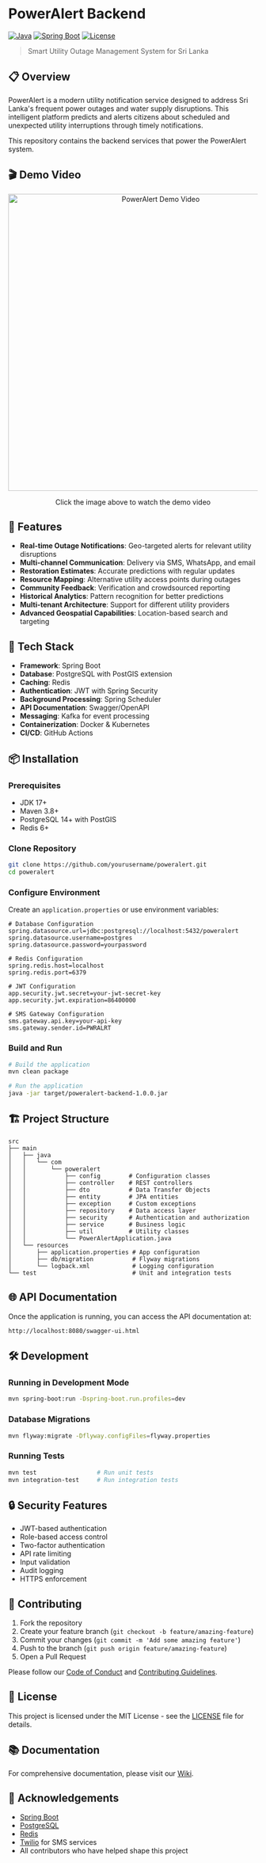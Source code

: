 # PowerAlert Backend

[![Java](https://img.shields.io/badge/Java-17-orange.svg)](https://www.oracle.com/java/)
[![Spring Boot](https://img.shields.io/badge/Spring%20Boot-3.1.0-brightgreen.svg)](https://spring.io/projects/spring-boot)
[![License](https://img.shields.io/badge/License-MIT-blue.svg)](LICENSE)

> Smart Utility Outage Management System for Sri Lanka

## 📋 Overview

PowerAlert is a modern utility notification service designed to address Sri Lanka's frequent power outages and water supply disruptions. This intelligent platform predicts and alerts citizens about scheduled and unexpected utility interruptions through timely notifications.

This repository contains the backend services that power the PowerAlert system.

## 🎬 Demo Video

<div align="center">
  <a href="https://youtu.be/bxJTsn6AoK0">
    <img src="https://img.youtube.com/vi/bxJTsn6AoK0/maxresdefault.jpg" alt="PowerAlert Demo Video" width="600" />
  </a>
  <p>Click the image above to watch the demo video</p>
</div>

## 🚀 Features

- **Real-time Outage Notifications**: Geo-targeted alerts for relevant utility disruptions
- **Multi-channel Communication**: Delivery via SMS, WhatsApp, and email
- **Restoration Estimates**: Accurate predictions with regular updates
- **Resource Mapping**: Alternative utility access points during outages
- **Community Feedback**: Verification and crowdsourced reporting
- **Historical Analytics**: Pattern recognition for better predictions
- **Multi-tenant Architecture**: Support for different utility providers
- **Advanced Geospatial Capabilities**: Location-based search and targeting

## 🔧 Tech Stack

- **Framework**: Spring Boot
- **Database**: PostgreSQL with PostGIS extension
- **Caching**: Redis
- **Authentication**: JWT with Spring Security
- **Background Processing**: Spring Scheduler
- **API Documentation**: Swagger/OpenAPI
- **Messaging**: Kafka for event processing
- **Containerization**: Docker & Kubernetes
- **CI/CD**: GitHub Actions

## 📦 Installation

### Prerequisites

- JDK 17+
- Maven 3.8+
- PostgreSQL 14+ with PostGIS
- Redis 6+

### Clone Repository

```bash
git clone https://github.com/yourusername/poweralert.git
cd poweralert
```

### Configure Environment

Create an `application.properties` or use environment variables:

```properties
# Database Configuration
spring.datasource.url=jdbc:postgresql://localhost:5432/poweralert
spring.datasource.username=postgres
spring.datasource.password=yourpassword

# Redis Configuration
spring.redis.host=localhost
spring.redis.port=6379

# JWT Configuration
app.security.jwt.secret=your-jwt-secret-key
app.security.jwt.expiration=86400000

# SMS Gateway Configuration
sms.gateway.api.key=your-api-key
sms.gateway.sender.id=PWRALRT
```

### Build and Run

```bash
# Build the application
mvn clean package

# Run the application
java -jar target/poweralert-backend-1.0.0.jar
```

## 🏗️ Project Structure

```
src
├── main
│   ├── java
│   │   └── com
│   │       └── poweralert
│   │           ├── config        # Configuration classes
│   │           ├── controller    # REST controllers
│   │           ├── dto           # Data Transfer Objects
│   │           ├── entity        # JPA entities
│   │           ├── exception     # Custom exceptions
│   │           ├── repository    # Data access layer
│   │           ├── security      # Authentication and authorization
│   │           ├── service       # Business logic
│   │           ├── util          # Utility classes
│   │           └── PowerAlertApplication.java
│   └── resources
│       ├── application.properties # App configuration
│       ├── db/migration           # Flyway migrations
│       └── logback.xml            # Logging configuration
└── test                           # Unit and integration tests
```

## 🌐 API Documentation

Once the application is running, you can access the API documentation at:

```
http://localhost:8080/swagger-ui.html
```

## 🛠️ Development

### Running in Development Mode

```bash
mvn spring-boot:run -Dspring-boot.run.profiles=dev
```

### Database Migrations

```bash
mvn flyway:migrate -Dflyway.configFiles=flyway.properties
```

### Running Tests

```bash
mvn test                 # Run unit tests
mvn integration-test     # Run integration tests
```

## 🔒 Security Features

- JWT-based authentication
- Role-based access control
- Two-factor authentication
- API rate limiting
- Input validation
- Audit logging
- HTTPS enforcement

## 🤝 Contributing

1. Fork the repository
2. Create your feature branch (`git checkout -b feature/amazing-feature`)
3. Commit your changes (`git commit -m 'Add some amazing feature'`)
4. Push to the branch (`git push origin feature/amazing-feature`)
5. Open a Pull Request

Please follow our [Code of Conduct](CODE_OF_CONDUCT.md) and [Contributing Guidelines](CONTRIBUTING.md).

## 📄 License

This project is licensed under the MIT License - see the [LICENSE](LICENSE) file for details.

## 📚 Documentation

For comprehensive documentation, please visit our [Wiki](https://github.com/yourusername/poweralert/wiki).

## 🙏 Acknowledgements

- [Spring Boot](https://spring.io/projects/spring-boot)
- [PostgreSQL](https://www.postgresql.org/)
- [Redis](https://redis.io/)
- [Twilio](https://www.twilio.com/) for SMS services
- All contributors who have helped shape this project
